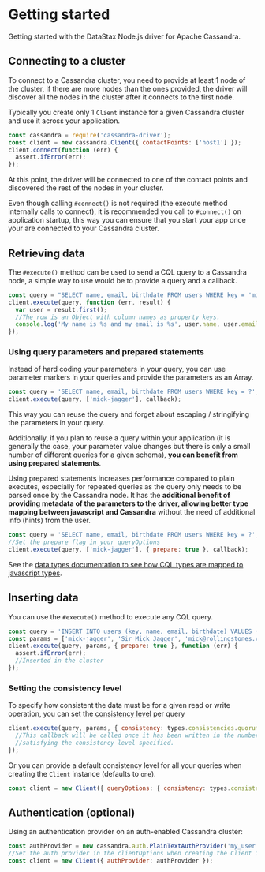 # Getting started

Getting started with the DataStax Node.js driver for Apache Cassandra.

## Connecting to a cluster

To connect to a Cassandra cluster, you need to provide at least 1 node of the cluster, if there are more nodes than
the ones provided, the driver will discover all the nodes in the cluster after it connects to the first node.
 
Typically you create only 1 `Client` instance for a given Cassandra cluster and use it across your application.

```javascript
const cassandra = require('cassandra-driver');
const client = new cassandra.Client({ contactPoints: ['host1'] });
client.connect(function (err) {
  assert.ifError(err);
});
```

At this point, the driver will be connected to one of the contact points and discovered the rest of the nodes in your
cluster.  

Even though calling `#connect()` is not required (the execute method internally calls to connect), it is recommended you
call to `#connect()` on application startup, this way you can ensure that you start your app once your are connected to
your Cassandra cluster.

## Retrieving data

The `#execute()` method can be used to send a CQL query to a Cassandra node, a simple way to use would be to provide a
query and a callback.

```javascript
const query = "SELECT name, email, birthdate FROM users WHERE key = 'mick-jagger'";
client.execute(query, function (err, result) {
  var user = result.first();
  //The row is an Object with column names as property keys. 
  console.log('My name is %s and my email is %s', user.name, user.email);
});
```

### Using query parameters and prepared statements

Instead of hard coding your parameters in your query, you can use parameter markers in your queries and provide the
parameters as an Array.

```javascript
const query = 'SELECT name, email, birthdate FROM users WHERE key = ?';
client.execute(query, ['mick-jagger'], callback);
```

This way you can reuse the query and forget about escaping / stringifying the parameters in your query. 

Additionally, if you plan to reuse a query within your application (it is generally the case, your parameter value
changes but there is only a small number of different queries for a given schema), **you can benefit from using prepared
statements**.
 
Using prepared statements increases performance compared to plain executes, especially for repeated queries as the query
only needs to be parsed once by the Cassandra node. It has the **additional benefit of providing metadata of the
parameters to the driver, allowing better type mapping between javascript and Cassandra** without the need of
additional info (hints) from the user.

```javascript
const query = 'SELECT name, email, birthdate FROM users WHERE key = ?';
//Set the prepare flag in your queryOptions
client.execute(query, ['mick-jagger'], { prepare: true }, callback);
```

See the [data types documentation to see how CQL types are mapped to javascript types][datatypes]. 

## Inserting data

You can use the `#execute()` method to execute any CQL query.

```javascript
const query = 'INSERT INTO users (key, name, email, birthdate) VALUES (?, ?, ?)';
const params = ['mick-jagger', 'Sir Mick Jagger', 'mick@rollingstones.com', new Date(1943, 6, 26)];
client.execute(query, params, { prepare: true }, function (err) {
  assert.ifError(err);
  //Inserted in the cluster
});
```

### Setting the consistency level

To specify how consistent the data must be for a given read or write operation, you can set the
[consistency level][consistency] per query

```javascript
client.execute(query, params, { consistency: types.consistencies.quorum }, function (err) {
  //This callback will be called once it has been written in the number of replicas
  //satisfying the consistency level specified.
});
```

Or you can provide a default consistency level for all your queries when creating the `Client` instance (defaults to
`one`).

```javascript
const client = new Client({ queryOptions: { consistency: types.consistencies.quorum } });
```

## Authentication (optional)

Using an authentication provider on an auth-enabled Cassandra cluster:

```javascript
const authProvider = new cassandra.auth.PlainTextAuthProvider('my_user', 'p@ssword1!');
//Set the auth provider in the clientOptions when creating the Client instance
const client = new Client({ authProvider: authProvider });
```

[consistency]: http://docs.datastax.com/en/cassandra/2.1/cassandra/dml/dml_config_consistency_c.html
[datatypes]: http://docs.datastax.com/en/developer/nodejs-driver/3.0/nodejs-driver/reference/nodejs2Cql3Datatypes.html